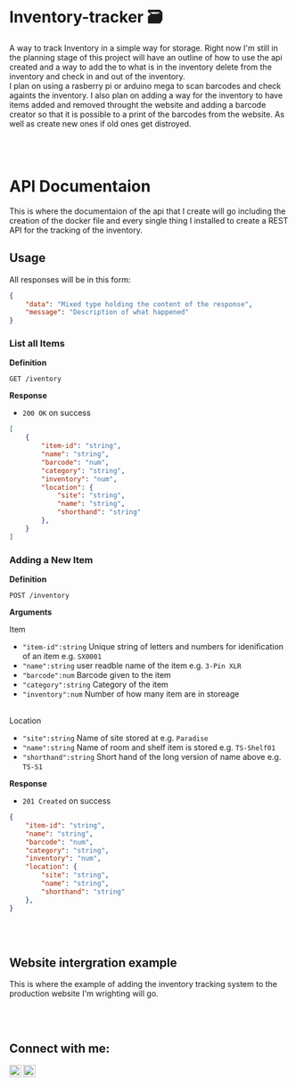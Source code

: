 # Inventory-tracker 🗃

A way to track Inventory in a simple way for storage. Right now I'm still in the planning stage of this project will have an outline of how to use the api created and a way to add the to what is in the inventory delete from the inventory and check in and out of the inventory.
<br>
I plan on using a rasberry pi or arduino mega to scan barcodes and check againts the inventory. I also plan on adding a way for the inventory to have items added and removed throught the website and adding a barcode creator so that it is possible to a print of the barcodes from the website. As well as create new ones if old ones get distroyed.

<br>
<br>

# API Documentaion

This is where the documentaion of the api that I create will go including the creation of the docker file and every single thing I installed to create a REST API for the tracking of the inventory.

## Usage

All responses will be in this form:

```JSON
{
    "data": "Mixed type holding the content of the response",
    "message": "Description of what happened"
}
```

### List all Items

**Definition**

`GET /iventory`

**Response**

- `200 OK` on success

```JSON
[
    {
        "item-id": "string",
        "name": "string",
        "barcode": "num",
        "category": "string",
        "inventory": "num",
        "location": {
            "site": "string",
            "name": "string",
            "shorthand": "string"
        },
    }
]
```

### Adding a New Item

**Definition**

`POST /inventory`

**Arguments**

Item

- `"item-id":string` Unique string of letters and numbers for idenification of an item e.g. `SX0001`
- `"name":string` user readble name of the item e.g. `3-Pin XLR`
- `"barcode":num` Barcode given to the item
- `"category":string` Category of the item
- `"inventory":num` Number of how many item are in storeage

<br>
Location

- `"site":string` Name of site stored at e.g. `Paradise`
- `"name":string` Name of room and shelf item is stored e.g. `TS-Shelf01`
- `"shorthand":string` Short hand of the long version of name above e.g. `TS-S1`

**Response**

- `201 Created` on success

```JSON
{
    "item-id": "string",
    "name": "string",
    "barcode": "num",
    "category": "string",
    "inventory": "num",
    "location": {
        "site": "string",
        "name": "string",
        "shorthand": "string"
    },
}
```

<br>
<br>

## Website intergration example

This is where the example of adding the inventory tracking system to the production website I'm wrighting will go.

<br>
<br>

## Connect with me:

[<img align="left" alt="codeSTACKr | Twitter" width="22px" src="https://cdn.jsdelivr.net/npm/simple-icons@v3/icons/twitter.svg" />][twitter]
[<img align="left" alt="codeSTACKr | Instagram" width="22px" src="https://cdn.jsdelivr.net/npm/simple-icons@v3/icons/instagram.svg" />][instagram]

<br />

[twitter]: https://twitter.com/XeTENcO
[instagram]: https://instagram.com/nathaniel.chang
